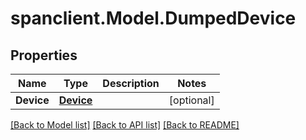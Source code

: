 # spanclient.Model.DumpedDevice
## Properties

Name | Type | Description | Notes
------------ | ------------- | ------------- | -------------
**Device** | [**Device**](Device.md) |  | [optional] 

[[Back to Model list]](../README.md#documentation-for-models) [[Back to API list]](../README.md#documentation-for-api-endpoints) [[Back to README]](../README.md)

